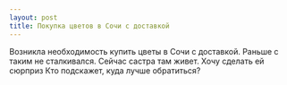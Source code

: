```yaml
---
layout: post 
title: Покупка цветов в Cочи с доставкой 
--- 
```

Возникла необходимость купить цветы в Cочи с доставкой. Раньше с таким не сталкивался. Сейчас састра там живет. Хочу сделать ей сюрприз Кто подскажет, куда лучше обратиться?

